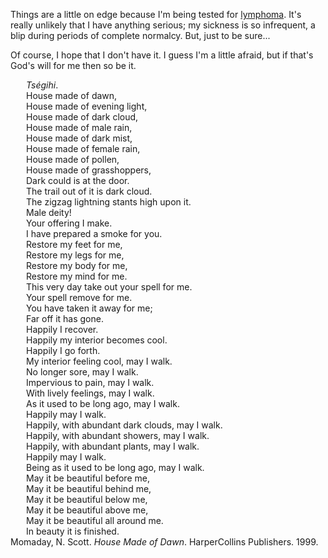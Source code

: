 Things are a little on edge because I'm being tested for <a href="http://www.lymphoma.org/site/PageServer?pagename=learning&amp;JServSessionIdr003=g9ox9vepi1.app5b">lymphoma</a>.  It's really unlikely that I have anything serious; my sickness is so infrequent, a blip during periods of complete normalcy.  But, just to be sure...

Of course, I hope that I don't have it.  I guess I'm a little afraid, but if that's God's will for me then so be it.

<span style="margin-left: 25px; display:block;">
<i>Ts&eacute;gihi</i>.<br />
House made of dawn,<br />
House made of evening light,<br />
House made of dark cloud,<br />
House made of male rain,<br />
House made of dark mist,<br />
House made of female rain,<br />
House made of pollen,<br />
House made of grasshoppers,<br />
Dark could is at the door.<br />
The trail out of it is dark cloud.<br />
The zigzag lightning stants high upon it.<br />
Male deity!<br />
Your offering I make.<br />
I have prepared a smoke for you.<br />
Restore my feet for me,<br />
Restore my legs for me,<br />
Restore my body for me,<br />
Restore my mind for me.<br />
This very day take out your spell for me.<br />
Your spell remove for me.<br />
You have taken it away for me;<br />
Far off it has gone.<br />
Happily I recover.<br />
Happily my interior becomes cool.<br />
Happily I go forth.<br />
My interior feeling cool, may I walk.<br />
No longer sore, may I walk.<br />
Impervious to pain, may I walk.<br />
With lively feelings, may I walk.<br />
As it used to be long ago, may I walk.<br />
Happily may I walk.<br />
Happily, with abundant dark clouds, may I walk.<br />
Happily, with abundant showers, may I walk.<br />
Happily, with abundant plants, may I walk.<br />
Happily may I walk.<br />
Being as it used to be long ago, may I walk.<br />
May it be beautiful before me,<br />
May it be beautiful behind me,<br />
May it be beautiful below me,<br />
May it be beautiful above me,<br />
May it be beautiful all around me.<br />
In beauty it is finished.<br />
</span>
Momaday, N. Scott. <i>House Made of Dawn</i>. HarperCollins Publishers. 1999.